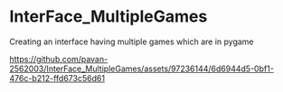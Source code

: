 # InterFace_MultipleGames
Creating an interface having multiple games which are in pygame 


https://github.com/pavan-2562003/InterFace_MultipleGames/assets/97236144/6d6944d5-0bf1-476c-b212-ffd673c56d61

